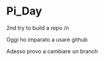 # Pi_Day
2nd try to build a repo /n

Oggi ho imparato a usare github

Adesso provo a cambiare un branch

